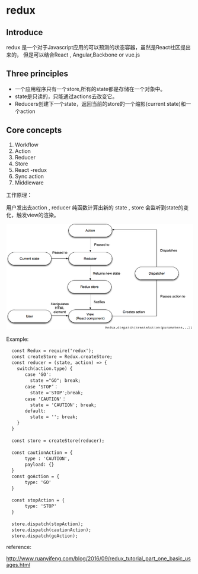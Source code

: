 # redux
## Introduce
  redux 是一个对于Javascript应用的可以预测的状态容器，虽然是React社区提出来的， 但是可以结合React , Angular,Backbone
  or vue.js
## Three principles
  - 一个应用程序只有一个store,所有的state都是存储在一个对象中。 
  - state是只读的，只能通过actions去改变它。 
  - Reducers创建下一个state，返回当前的store的一个缩影(current state)和一个action
## Core concepts
  1. Workflow
  2. Action
  3. Reducer
  4. Store 
  5. React -redux
  6. Sync  action
  7.  Middleware

  工作原理：

   用户发出去action , reducer 纯函数计算出新的 state , store 会监听到state的变化，触发view的渲染。 
   
   ![alt_text](./dispatch.png)

  Example: 

  ```
    const Redux = require('redux');
    const createStore = Redux.createStore;
    const reducer = (state, action) => {
      switch(action.type) {
         case 'GO':
           state ="GO"; break;
         case ‘STOP’：
           state ='STOP';break;
         case 'CAUTION'：
           state = 'CAUTION'; break;
         default: 
           state = ''; break;
      }
    }

    const store = createStore(reducer);
    
    const cautionAction = {
         type : 'CAUTION',
         payload: {}
    }
    const goAction = {
         type: 'GO'
    }

    const stopAction = {
         type: 'STOP'
    }

    store.dispatch(stopAction);
    store.dispatch(cautionAction);
    store.dispatch(goAction);
   ```

reference: 

   http://www.ruanyifeng.com/blog/2016/09/redux_tutorial_part_one_basic_usages.html